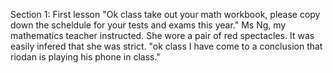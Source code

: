 Section 1: First lesson
"Ok class take out your math workbook, please copy down the scheldule for your tests and exams this year." Ms Ng, my mathematics teacher instructed. She wore a pair of red spectacles. It was easily infered that she was strict.
"ok class I have come to a conclusion that riodan is playing his phone in class."

